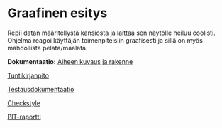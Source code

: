 # Graafinen esitys

Repii datan määritellystä kansiosta ja laittaa sen näytölle heiluu coolisti. Ohjelma reagoi käyttäjän toimenpiteisiin graafisesti ja sillä on myös mahdollista pelata/maalata. 

**Dokumentaatio:**
[Aiheen kuvaus ja rakenne](dokumentaatio/aiheenKuvausJaRakenne.md)

[Tuntikirjanpito](dokumentaatio/tuntikirjanpito.md)

[Testausdokumentaatio](dokumentaatio/testausdokumentaatio.md)




[Checkstyle](https://htmlpreview.github.io/?https://github.com/samwaisgamgii/Peli/blob/master/dokumentaatio/Checkstyle/checkstyle.html)

[PIT-raportti](https://htmlpreview.github.io/?https://github.com/samwaisgamgii/Peli/blob/master/dokumentaatio/PIT-raportti/index.html)

